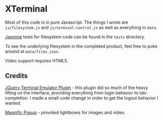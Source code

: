XTerminal
=========

Most of this code is in pure Javascript. The things I wrote are `js/filesystem.js` and
`js/terminal-control.js` as well as everything in `data`.

[Jasmine](http://pivotal.github.io/jasmine/) tests for filesystem code can be found in the `tests`
directory.

To see the underlying filesystem in the completed product, feel free to poke around at `data/files.json`.

Video support requires HTML5.



Credits
-------

[JQuery Terminal Emulator Plugin](https://github.com/jcubic/jquery.terminal) - this plugin did so
much of the heavy lifting on the interface, providing everything from login behavior to
tab-completion. I made a small code change in order to get the logout behavior I wanted.

[Magnific Popup](https://github.com/dimsemenov/Magnific-Popup) - provided lightboxes for images and
video.
